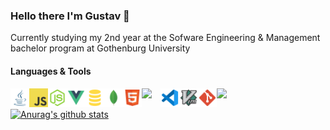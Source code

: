 ### Hello there I'm Gustav 👋

Currently studying my 2nd year at the Sofware Engineering & Management bachelor program at Gothenburg University

#### Languages & Tools

<img width="30px" align="left" src="https://github.com/vscode-icons/vscode-icons/blob/master/icons/file_type_java.svg">
<img width="30px" align="left" src="https://raw.githubusercontent.com/voodootikigod/logo.js/master/js.png">
<img width="30px" align="left" src="https://github.com/vscode-icons/vscode-icons/blob/master/icons/file_type_node.svg">
<img width="30px" align="left" src="https://github.com/vscode-icons/vscode-icons/blob/master/icons/file_type_vue.svg">
<img width="30px" align="left" src="https://github.com/vscode-icons/vscode-icons/blob/master/icons/file_type_sql.svg">
<img width="30px" align="left" src="https://github.com/vscode-icons/vscode-icons/blob/master/icons/file_type_mongo.svg">
<img width="30px" align="left" src="https://github.com/vscode-icons/vscode-icons/blob/master/icons/file_type_html.svg">
<img width="30px" align="left" src="https://maxcdn.icons8.com/Share/icon/Operating_Systems/linux1600.png">
<img width="30px" align="left" src="https://raw.githubusercontent.com/vscode-icons/vscode-icons/7dee48469efc251a6426e81c788482e2734f7b7d/icons/file_type_vscode.svg">
<img width="30px" align="left" src="https://raw.githubusercontent.com/vscode-icons/vscode-icons/7dee48469efc251a6426e81c788482e2734f7b7d/icons/file_type_vim.svg">
<img width="30px" align="left" src="https://raw.githubusercontent.com/vscode-icons/vscode-icons/7dee48469efc251a6426e81c788482e2734f7b7d/icons/file_type_git.svg">
<img width="30px" src="https://img.icons8.com/officel/2x/console.png">


[![Anurag's github stats](https://github-readme-stats.vercel.app/api?username=Gurrmann&show_icons=true&count_private=true&theme=tokyonight)](https://github.com/anuraghazra/github-readme-stats)
<!--
**Gurrmann/Gurrmann** is a ✨ _special_ ✨ repository because its `README.md` (this file) appears on your GitHub profile.

Here are some ideas to get you started:

- 🔭 I’m currently working on ...
- 🌱 I’m currently learning ...
- 👯 I’m looking to collaborate on ...
- 🤔 I’m looking for help with ...
- 💬 Ask me about ...
- 📫 How to reach me: ...
- 😄 Pronouns: ...
- ⚡ Fun fact: ...
-->
